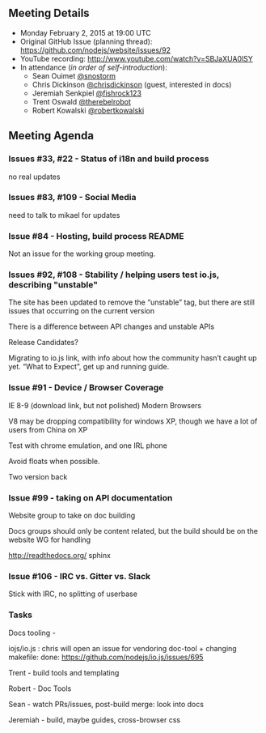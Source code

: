 ## Meeting Details
- Monday February 2, 2015 at 19:00 UTC
- Original GitHub Issue (planning thread): https://github.com/nodejs/website/issues/92
- YouTube recording: http://www.youtube.com/watch?v=SBJaXUA0lSY
- In attendance (_in order of self-introduction_):
  * Sean Ouimet [@snostorm](https://github.com/snostorm)
  * Chris Dickinson [@chrisdickinson](https://github.com/chrisdickinson) (guest, interested in docs)
  * Jeremiah Senkpiel [@fishrock123](https://github.com/fishrock123)
  * Trent Oswald [@therebelrobot](https://github.com/therebelrobot)
  * Robert Kowalski [@robertkowalski](https://github.com/robertkowalski)

## Meeting Agenda
### Issues #33, #22 - Status of i18n and build process
no real updates
### Issues #83, #109 - Social Media
need to talk to mikael for updates
### Issue #84 - Hosting, build process README
Not an issue for the working group meeting.
### Issues #92, #108 - Stability / helping users test io.js, describing "unstable"
The site has been updated to remove the “unstable” tag, but there are still issues that occurring on the current version

There is a difference between API changes and unstable APIs

Release Candidates?

Migrating to io.js link, with info about how the community hasn’t caught up yet. “What to Expect”, get up and running guide.

### Issue #91 - Device / Browser Coverage
IE 8-9 (download link, but not polished)
Modern Browsers

V8 may be dropping compatibility for windows XP, though we have a lot of users from China on XP

Test with chrome emulation, and one IRL phone

Avoid floats when possible.

Two version back

### Issue #99 - taking on API documentation
Website group to take on doc building

Docs groups should only be content related, but the build should be on the website WG for handling

http://readthedocs.org/
sphinx

### Issue #106 - IRC vs. Gitter vs. Slack

Stick with IRC, no splitting of userbase

### Tasks

Docs tooling -

iojs/io.js : chris will open an issue for vendoring doc-tool + changing makefile: done: https://github.com/nodejs/io.js/issues/695

Trent - build tools and templating

Robert - Doc Tools

Sean - watch PRs/issues, post-build merge: look into docs

Jeremiah - build, maybe guides, cross-browser css
